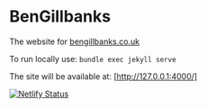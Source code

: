 # BenGillbanks
The website for [bengillbanks.co.uk](https://bengillbanks.co.uk/)

To run locally use: `bundle exec jekyll serve`

The site will be available at: [http://127.0.0.1:4000/]

[![Netlify Status](https://api.netlify.com/api/v1/badges/fd40a9bb-d943-47e7-ace3-c13ca5575d0e/deploy-status)](https://app.netlify.com/sites/bengillbanks/deploys)
